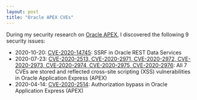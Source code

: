 ```yaml
---
layout: post
title: "Oracle APEX CVEs"
---
```


During my security research on [Oracle APEX](https://apex.oracle.com/), I discovered the following 9 security issues:

- 2020-10-20: [CVE-2020-14745](https://www.oracle.com/security-alerts/cpuoct2020.html): SSRF in Oracle REST Data Services
- 2020-07-23: [CVE-2020-2513, CVE-2020-2971, CVE-2020-2972, CVE-2020-2973, CVE-2020-2974, CVE-2020-2975, CVE-2020-2976](https://www.oracle.com/security-alerts/cpujul2020.html): All 7 CVEs are stored and reflected cross-site scripting (XSS) vulnerabilities in Oracle Application Express (APEX)
- 2020-04-14: [CVE-2020-2514](https://www.oracle.com/security-alerts/cpuapr2020.html): Authorization bypass in Oracle Application Express (APEX)


